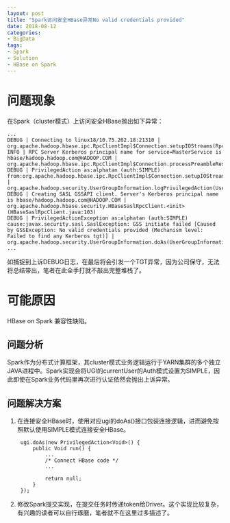 ```yaml
---
layout: post
title: "Spark访问安全HBase异常No valid credentials provided"
date: 2018-08-12
categories: 
- BigData
tags: 
- Spark
- Solution
- HBase on Spark
---
```


# 问题现象

在Spark（cluster模式）上访问安全HBase抛出如下异常：

	...
	DEBUG | Connecting to linux18/10.75.202.18:21310 | org.apache.hadoop.hbase.ipc.RpcClientImpl$Connection.setupIOStreams(RpcClientImpl.java:713)
	INFO | RPC Server Kerberos principal name for service=MasterService is hbase/hadoop.hadoop.com@HADOOP.COM | org.apache.hadoop.hbase.ipc.RpcClientImpl$Connection.processPreambleResponse(RpcClientImpl.java:817)
	DEBUG | PrivilegedAction as:alphatan (auth:SIMPLE) from:org.apache.hadoop.hbase.ipc.RpcClientImpl$Connection.setupIOStreams(RpcClientImpl.java:741) | org.apache.hadoop.security.UserGroupInformation.logPrivilegedAction(UserGroupInformation.java:1805)
	DEBUG | Creating SASL GSSAPI client. Server's Kerberos principal name is hbase/hadoop.hadoop.com@HADOOP.COM | org.apache.hadoop.hbase.security.HBaseSaslRpcClient.<init>(HBaseSaslRpcClient.java:103)
	DEBUG | PrivilegedActionException as:alphatan (auth:SIMPLE) cause:javax.security.sasl.SaslException: GSS initiate failed [Caused by GSSException: No valid credentials provided (Mechanism level: Failed to find any Kerberos tgt)] | org.apache.hadoop.security.UserGroupInformation.doAs(UserGroupInformation.java:1782)
	...

如捕捉到上诉DEBUG日志，在最后将会引发一个TGT异常，因为公司保守，无法将总结带出，笔者在此全手打就不敲出完整堆栈了。

# 可能原因

HBase on Spark 兼容性缺陷。

## 问题分析

Spark作为分布式计算框架，其cluster模式业务逻辑运行于YARN集群的多个独立JAVA进程中。Spark实现会将UGI的currentUser的Auth模式设置为SIMPLE，因此即使在Spark业务代码里再次进行认证依然会抛出上诉异常。

## 问题解决方案

1. 在连接安全HBase时，使用对应ugi的doAs()接口包装连接逻辑，进而避免按照默认使用SIMPLE模式连接安全HBase。

    	ugi.doAs(new PrivilegedAction<Void>() {
    		public Void run() {
    			...
    			/* Connect HBase code */
    			...
    
    			return null;
    		}
    	});

2. 修改Spark提交实现，在提交任务时传递token给Driver。这个实现比较复杂，有兴趣的读者可以自行琢磨，笔者就不在这里过多描述了。